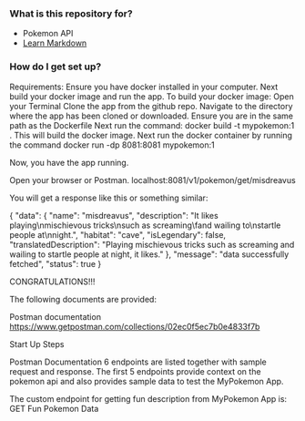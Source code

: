 ### What is this repository for? ###

* Pokemon API
* [Learn Markdown](https://bitbucket.org/tutorials/markdowndemo)

### How do I get set up? ###
Requirements:
Ensure you have docker installed in your computer.
Next build your docker image and run the app.
To build your docker image:
Open your Terminal
Clone the app from the github repo.
Navigate to the directory where the app has been cloned or downloaded.
Ensure you are in the same path as the Dockerfile
Next run the command:
docker build -t mypokemon:1 .
This will build the docker image.
Next run the docker container by running the command
docker run -dp 8081:8081 mypokemon:1

Now, you have the app running.

Open your browser or Postman.
localhost:8081/v1/pokemon/get/misdreavus

You will get a response like this or something similar:

{
"data": {
"name": "misdreavus",
"description": "It likes playing\nmischievous tricks\nsuch as screaming\fand wailing to\nstartle people at\nnight.",
"habitat": "cave",
"isLegendary": false,
"translatedDescription": "Playing mischievous tricks such as screaming and wailing to startle people at night,  it likes."
},
"message": "data successfully fetched",
"status": true
}


CONGRATULATIONS!!!






The following documents are provided:

Postman documentation
https://www.getpostman.com/collections/02ec0f5ec7b0e4833f7b

Start Up Steps


Postman Documentation
6 endpoints are listed together with sample request and response.
The first 5 endpoints provide context on the pokemon api and also
provides sample data to test the MyPokemon App.

The custom endpoint for getting fun description from MyPokemon App is:
GET Fun Pokemon Data
